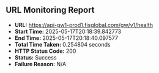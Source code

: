 ## URL Monitoring Report

- **URL:** https://api-gw1-prod1.fisglobal.com/gw/v1/health
- **Start Time:** 2025-05-17T20:18:39.842773
- **End Time:** 2025-05-17T20:18:40.097577
- **Total Time Taken:** 0.254804 seconds
- **HTTP Status Code:** 200
- **Status:** Success
- **Failure Reason:** N/A
